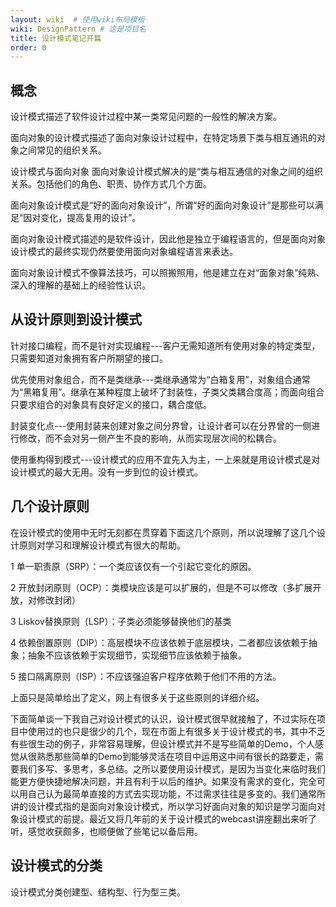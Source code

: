 ```yaml
---
layout: wiki  # 使用wiki布局模板
wiki: DesignPattern # 这是项目名
title: 设计模式笔记开篇
order: 0
---
```


## 概念
设计模式描述了软件设计过程中某一类常见问题的一般性的解决方案。

面向对象的设计模式描述了面向对象设计过程中，在特定场景下类与相互通讯的对象之间常见的组织关系。

设计模式与面向对象
面向对象设计模式解决的是“类与相互通信的对象之间的组织关系。包括他们的角色、职责、协作方式几个方面。

面向对象设计模式是“好的面向对象设计”，所谓“好的面向对象设计”是那些可以满足“因对变化，提高复用的设计”。

面向对象设计模式描述的是软件设计，因此他是独立于编程语言的，但是面向对象设计模式的最终实现仍然要使用面向对象编程语言来表达。

面向对象设计模式不像算法技巧，可以照搬照用，他是建立在对“面象对象”纯熟、深入的理解的基础上的经验性认识。

## 从设计原则到设计模式
针对接口编程，而不是针对实现编程---客户无需知道所有使用对象的特定类型，只需要知道对象拥有客户所期望的接口。

优先使用对象组合，而不是类继承---类继承通常为“白箱复用”，对象组合通常为“黑箱复用”。继承在某种程度上破坏了封装性，子类父类耦合度高；而面向组合只要求组合的对象具有良好定义的接口，耦合度低。

封装变化点---使用封装来创建对象之间分界曾，让设计者可以在分界曾的一侧进行修改，而不会对另一侧产生不良的影响，从而实现层次间的松耦合。

使用重构得到模式---设计模式的应用不宜先入为主，一上来就是用设计模式是对设计模式的最大无用。没有一步到位的设计模式。

## 几个设计原则
在设计模式的使用中无时无刻都在贯穿着下面这几个原则，所以说理解了这几个设计原则对学习和理解设计模式有很大的帮助。

1 单一职责原（SRP）：一个类应该仅有一个引起它变化的原因。

2 开放封闭原则（OCP）：类模块应该是可以扩展的，但是不可以修改（多扩展开放，对修改封闭）

3 Liskov替换原则（LSP）：子类必须能够替换他们的基类

4 依赖倒置原则（DIP）：高层模块不应该依赖于底层模块，二者都应该依赖于抽象；抽象不应该依赖于实现细节，实现细节应该依赖于抽象。

5 接口隔离原则（ISP）：不应该强迫客户程序依赖于他们不用的方法。

上面只是简单给出了定义，网上有很多关于这些原则的详细介绍。

下面简单谈一下我自己对设计模式的认识，设计模式很早就接触了，不过实际在项目中使用过的也只是很少的几个，现在市面上有很多关于设计模式的书，其中不乏有些很生动的例子，非常容易理解，但设计模式并不是写些简单的Demo，个人感觉从很熟悉那些简单的Demo到能够灵活在项目中运用这中间有很长的路要走，需要我们多写、多思考，多总结。之所以要使用设计模式，是因为当变化来临时我们能更方便快捷地解决问题，并且有利于以后的维护。如果没有需求的变化，完全可以用自己认为最简单直接的方式去实现功能，不过需求往往是多变的。我们通常所讲的设计模式指的是面向对象设计模式，所以学习好面向对象的知识是学习面向对象设计模式的前提。最近又将几年前的关于设计模式的webcast讲座翻出来听了听，感觉收获颇多，也顺便做了些笔记以备后用。

## 设计模式的分类
设计模式分类创建型、结构型、行为型三类。